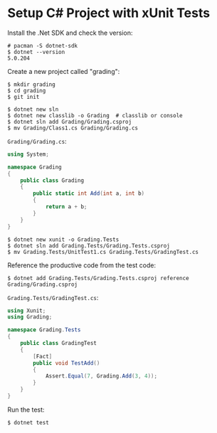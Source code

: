 # Setup C# Project with xUnit Tests

Install the .Net SDK and check the version:

    # pacman -S dotnet-sdk
    $ dotnet --version
    5.0.204

Create a new project called "grading":

    $ mkdir grading
    $ cd grading
    $ git init

    $ dotnet new sln
    $ dotnet new classlib -o Grading  # classlib or console
    $ dotnet sln add Grading/Grading.csproj
    $ mv Grading/Class1.cs Grading/Grading.cs

`Grading/Grading.cs`:

```cs
using System;

namespace Grading
{
    public class Grading
    {
        public static int Add(int a, int b)
        {
            return a + b;
        }
    }
}
```

    $ dotnet new xunit -o Grading.Tests
    $ dotnet sln add Grading.Tests/Grading.Tests.csproj
    $ mv Grading.Tests/UnitTest1.cs Grading.Tests/GradingTest.cs

Reference the productive code from the test code:

    $ dotnet add Grading.Tests/Grading.Tests.csproj reference Grading/Grading.csproj

`Grading.Tests/GradingTest.cs`:

```cs
using Xunit;
using Grading;

namespace Grading.Tests
{
    public class GradingTest
    {
        [Fact]
        public void TestAdd()
        {
            Assert.Equal(7, Grading.Add(3, 4));
        }
    }
}
```

Run the test:

    $ dotnet test
